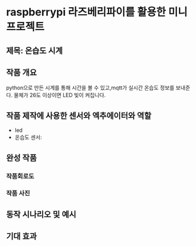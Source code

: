 # raspberrypi 라즈베리파이를 활용한 미니 프로젝트

## 제목: 온습도 시계

## 작품 개요
python으로 만든 시계를 통해 시간을 볼 수 있고,mqtt가 실시간 온습도 정보를 보내준다.
물체가 26도 이상이면 LED 빛이 켜집니다.

## 작품 제작에 사용한 센서와 엑추에이터와 역할
- led
- 온습도 센서:
## 완성 작품

### 작품회로도

### 작품 사진

## 동작 시나리오 및 예시

## 기대 효과
